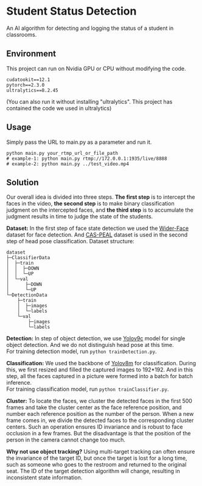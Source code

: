 # Student Status Detection
An AI algorithm for detecting and logging the status of a student in classrooms.

## Environment
This project can run on Nvidia GPU or CPU without modifying the code.
````
cudatookit==12.1
pytorch==2.3.0 
ultralytics==8.2.45
````
(You can also run it without installing "ultralytics". 
This project has contained the code we used in ultralytics)

## Usage
Simply pass the URL to main.py as a parameter and run it.  
````
python main.py your_rtmp_url_or_file_path
# example-1: python main.py rtmp://172.0.0.1:1935/live/8888
# example-2: python main.py ../test_video.mp4
````

## Solution
Our overall idea is divided into three steps. 
**The first step** is to intercept the faces in the video, 
**the second step** is to make binary classification judgment 
on the intercepted faces, and **the third step** is 
to accumulate the judgment results in time to judge 
the state of the students.

**Dataset:** In the first step of face state detection we used 
the [Wider-Face](http://shuoyang1213.me/WIDERFACE/) dataset for face detection.
And [CAS-PEAL](http://www.jdl.link/peal/home.htm) dataset is used in the second step
of head pose classification.
Dataset structure:
````
dataset
├─ClassifierData
│  ├─train
│  │  ├─DOWN
│  │  └─UP
│  └─val
│      ├─DOWN
│      └─UP
└─DetectionData
    ├─train
    │  ├─images
    │  └─labels
    └─val
        ├─images
        └─labels
````

**Detection:** In step of object detection, we use [Yolov9c](https://github.com/ultralytics/ultralytics) model for 
single object detection. And we do not distinguish head pose at this time.  
For training detection model, run ``python trainDetection.py``.

**Classification:** We used the backbone of [Yolov8m](https://github.com/ultralytics/ultralytics) for classification. 
During this, we first resized and filled the captured images to 192*192. 
And in this step, all the faces captured in a picture were formed into 
a batch for batch inference.  
For training classification model, run ``python trainClassifier.py``.

**Cluster:** To locate the faces, we cluster the detected faces 
in the first 500 frames and take the cluster center as the face reference
position, and number each reference position as the number of the person. 
When a new frame comes in, we divide the detected faces to the 
corresponding cluster centers. Such an operation ensures ID invariance 
and is robust to face occlusion in a few frames. But the disadvantage 
is that the position of the person in the camera cannot change too much.

**Why not use object tracking?** Using multi-target tracking can often 
ensure the invariance of the target ID, but once the target is lost 
for a long time, such as someone who goes to the restroom and returned 
to the original seat. The ID of the target detection algorithm will change, 
resulting in inconsistent state information.

